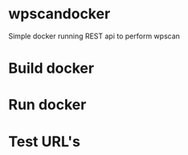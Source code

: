 # wpscandocker

Simple docker running REST api to perform wpscan 

# Build docker


# Run docker


# Test URL's
